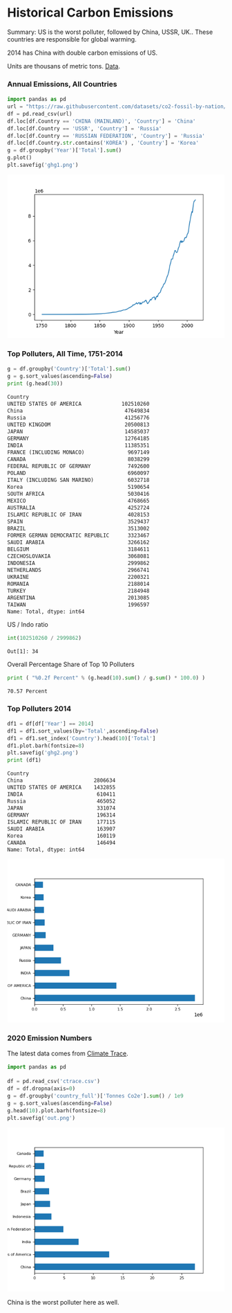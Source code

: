 # Historical Carbon Emissions

Summary: US is the worst polluter, followed by China, USSR, UK.. These
countries are responsible for global warming.

2014 has China with double carbon emissions of US. 

Units are thousans of metric tons. [Data](https://github.com/datasets/co2-fossil-by-nation).

### Annual Emissions, All Countries

```python
import pandas as pd
url = "https://raw.githubusercontent.com/datasets/co2-fossil-by-nation/master/data/fossil-fuel-co2-emissions-by-nation.csv"
df = pd.read_csv(url)
df.loc[df.Country == 'CHINA (MAINLAND)', 'Country'] = 'China'
df.loc[df.Country == 'USSR', 'Country'] = 'Russia'
df.loc[df.Country == 'RUSSIAN FEDERATION', 'Country'] = 'Russia'
df.loc[df.Country.str.contains('KOREA') , 'Country'] = 'Korea'
g = df.groupby('Year')['Total'].sum()
g.plot()
plt.savefig('ghg1.png')
```

![](ghg1.png)

### Top Polluters, All Time, 1751-2014

```python
g = df.groupby('Country')['Total'].sum()
g = g.sort_values(ascending=False)
print (g.head(30))
```

```text
Country
UNITED STATES OF AMERICA             102510260
China                                 47649834
Russia                                41256776
UNITED KINGDOM                        20500813
JAPAN                                 14585037
GERMANY                               12764185
INDIA                                 11385351
FRANCE (INCLUDING MONACO)              9697149
CANADA                                 8038299
FEDERAL REPUBLIC OF GERMANY            7492600
POLAND                                 6960097
ITALY (INCLUDING SAN MARINO)           6032718
Korea                                  5190654
SOUTH AFRICA                           5030416
MEXICO                                 4768665
AUSTRALIA                              4252724
ISLAMIC REPUBLIC OF IRAN               4028153
SPAIN                                  3529437
BRAZIL                                 3513002
FORMER GERMAN DEMOCRATIC REPUBLIC      3323467
SAUDI ARABIA                           3266162
BELGIUM                                3184611
CZECHOSLOVAKIA                         3068081
INDONESIA                              2999862
NETHERLANDS                            2966741
UKRAINE                                2200321
ROMANIA                                2188014
TURKEY                                 2184948
ARGENTINA                              2013085
TAIWAN                                 1996597
Name: Total, dtype: int64
```

US / Indo ratio

```python
int(102510260 / 2999862)
```

```text
Out[1]: 34
```

Overall Percentage Share of Top 10 Polluters

```python
print ( "%0.2f Percent" % (g.head(10).sum() / g.sum() * 100.0) )
```

```text
70.57 Percent
```

### Top Polluters 2014

```python
df1 = df[df['Year'] == 2014]
df1 = df1.sort_values(by='Total',ascending=False)
df1 = df1.set_index('Country').head(10)['Total']
df1.plot.barh(fontsize=8)
plt.savefig('ghg2.png')
print (df1)
```

```text
Country
China                       2806634
UNITED STATES OF AMERICA    1432855
INDIA                        610411
Russia                       465052
JAPAN                        331074
GERMANY                      196314
ISLAMIC REPUBLIC OF IRAN     177115
SAUDI ARABIA                 163907
Korea                        160119
CANADA                       146494
Name: Total, dtype: int64
```

![](ghg2.png)

<a name='2020'/>

### 2020 Emission Numbers

The latest data comes from [Climate Trace](https://www.climatetrace.org/inventory).

```python
import pandas as pd

df = pd.read_csv('ctrace.csv')
df = df.dropna(axis=0)
g = df.groupby('country_full')['Tonnes Co2e'].sum() / 1e9
g = g.sort_values(ascending=False)
g.head(10).plot.barh(fontsize=8)
plt.savefig('out.png')
```

![](ghg3.png)


China is the worst polluter here as well.

